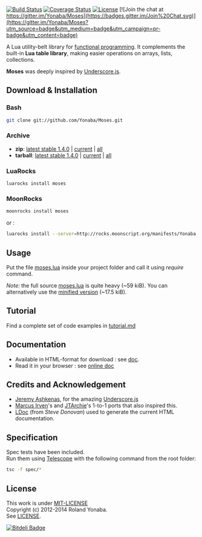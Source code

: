 [![Build Status](https://travis-ci.org/Yonaba/Moses.png)](https://travis-ci.org/Yonaba/Moses)
[![Coverage Status](https://coveralls.io/repos/Yonaba/Moses/badge.png?branch=master)](https://coveralls.io/r/Yonaba/Moses?branch=master)
[![License](http://img.shields.io/badge/Licence-MIT-brightgreen.svg)](LICENSE)
[![Join the chat at https://gitter.im/Yonaba/Moses](https://badges.gitter.im/Join%20Chat.svg)](https://gitter.im/Yonaba/Moses?utm_source=badge&utm_medium=badge&utm_campaign=pr-badge&utm_content=badge)

A Lua utility-belt library for [functional programming](http://en.wikipedia.org/wiki/Functional_programming). It complements the built-in __Lua table library__, making easier 
operations on arrays, lists, collections.<br/>

__Moses__ was deeply inspired by [Underscore.js](http://underscorejs.org).

## Download & Installation
### Bash

```bash
git clone git://github.com/Yonaba/Moses.git
````

### Archive
* __zip__: [latest stable 1.4.0](http://github.com/Yonaba/Moses/archive/Moses-1.4.0-1.zip) | [current](http://github.com/Yonaba/Moses/archive/master.zip) | [all](http://github.com/Yonaba/Moses/tags)
* __tarball__: [latest stable 1.4.0](http://github.com/Yonaba/Moses/archive/Moses-1.4.0-1.tar.gz) | [current](http://github.com/Yonaba/Moses/archive/master.tar.gz) | [all](http://github.com/Yonaba/Moses/tags)

### LuaRocks
```
luarocks install moses
````

### MoonRocks

```bash
moonrocks install moses
````

or : 

```bash
luarocks install --server=http://rocks.moonscript.org/manifests/Yonaba moses
````

## Usage
Put the file [moses.lua](https://github.com/Yonaba/Moses/blob/master/moses.lua) inside your project folder and call it using *require* command.

*Note:* the full source [moses.lua](https://github.com/Yonaba/Moses/blob/master/moses.lua) is quite heavy (~59 kiB). You can alternatively use the [minified version](https://github.com/Yonaba/Moses/blob/master/moses_min.lua) (~17.5 kiB).

## Tutorial
Find a complete set of code examples in [tutorial.md](https://github.com/Yonaba/Moses/blob/master/doc/tutorial.md)
  
## Documentation
* Available in HTML-format for download : see [doc](https://github.com/Yonaba/Moses/blob/master/doc).
* Read it in your browser : see [online doc](http://yonaba.github.io/Moses/doc)

## Credits and Acknowledgement
* [Jeremy Ashkenas](https://github.com/jashkenas), for the amazing [Underscore.js](http://documentcloud.github.com/underscore/)
* [Marcus Irven](http://mirven.github.com/underscore.lua/)'s and [JTArchie](https://github.com/jtarchie/underscore-lua)'s 1-to-1 ports that also inspired this.
* [LDoc](https://github.com/stevedonovan/ldoc/) (from *Steve Donovan*) used to generate the current HTML documentation.

## Specification
Spec tests have been included.<br/>
Run them using [Telescope](https://github.com/norman/telescope) with the following command from the root folder:

```bash
tsc -f spec/*
```

## License
This work is under [MIT-LICENSE](http://www.opensource.org/licenses/mit-license.php)<br/>
Copyright (c) 2012-2014 Roland Yonaba. <br/>
See [LICENSE](LICENSE).

[![Bitdeli Badge](https://d2weczhvl823v0.cloudfront.net/Yonaba/moses/trend.png)](https://bitdeli.com/free "Bitdeli Badge")

